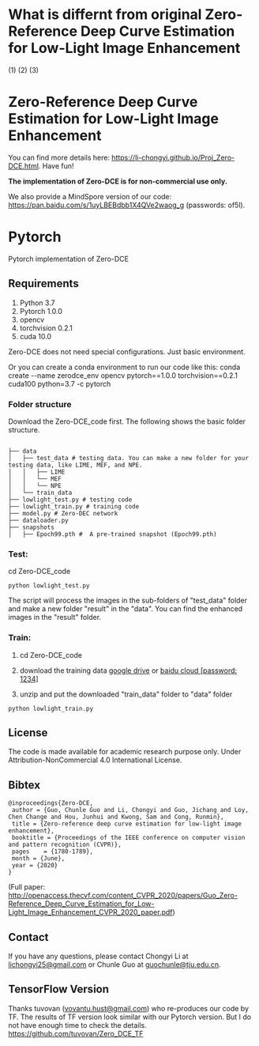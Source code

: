 # What is differnt from original Zero-Reference Deep Curve Estimation for Low-Light Image Enhancement
(1) 
(2)
(3)


# Zero-Reference Deep Curve Estimation for Low-Light Image Enhancement

You can find more details here: https://li-chongyi.github.io/Proj_Zero-DCE.html. Have fun!

**The implementation of Zero-DCE is for non-commercial use only.**

We also provide a MindSpore version of our code: https://pan.baidu.com/s/1uyLBEBdbb1X4QVe2waog_g (passwords: of5l).

# Pytorch 
Pytorch implementation of Zero-DCE

## Requirements
1. Python 3.7 
2. Pytorch 1.0.0
3. opencv
4. torchvision 0.2.1
5. cuda 10.0

Zero-DCE does not need special configurations. Just basic environment. 

Or you can create a conda environment to run our code like this:
conda create --name zerodce_env opencv pytorch==1.0.0 torchvision==0.2.1 cuda100 python=3.7 -c pytorch

### Folder structure
Download the Zero-DCE_code first.
The following shows the basic folder structure.
```

├── data
│   ├── test_data # testing data. You can make a new folder for your testing data, like LIME, MEF, and NPE.
│   │   ├── LIME 
│   │   └── MEF
│   │   └── NPE
│   └── train_data 
├── lowlight_test.py # testing code
├── lowlight_train.py # training code
├── model.py # Zero-DEC network
├── dataloader.py
├── snapshots
│   ├── Epoch99.pth #  A pre-trained snapshot (Epoch99.pth)
```
### Test: 

cd Zero-DCE_code
```
python lowlight_test.py 
```
The script will process the images in the sub-folders of "test_data" folder and make a new folder "result" in the "data". You can find the enhanced images in the "result" folder.

### Train: 
1) cd Zero-DCE_code

2) download the training data <a href="https://drive.google.com/file/d/1GAB3uGsmAyLgtDBDONbil08vVu5wJcG3/view?usp=sharing">google drive</a> or <a href="https://pan.baidu.com/s/11-u_FZkJ8OgbqcG6763XyA">baidu cloud [password: 1234]</a>

3) unzip and put the  downloaded "train_data" folder to "data" folder
```
python lowlight_train.py 
```
##  License
The code is made available for academic research purpose only. Under Attribution-NonCommercial 4.0 International License.


## Bibtex

```
@inproceedings{Zero-DCE,
 author = {Guo, Chunle Guo and Li, Chongyi and Guo, Jichang and Loy, Chen Change and Hou, Junhui and Kwong, Sam and Cong, Runmin},
 title = {Zero-reference deep curve estimation for low-light image enhancement},
 booktitle = {Proceedings of the IEEE conference on computer vision and pattern recognition (CVPR)},
 pages    = {1780-1789},
 month = {June},
 year = {2020}
}
```

(Full paper: http://openaccess.thecvf.com/content_CVPR_2020/papers/Guo_Zero-Reference_Deep_Curve_Estimation_for_Low-Light_Image_Enhancement_CVPR_2020_paper.pdf)

## Contact
If you have any questions, please contact Chongyi Li at lichongyi25@gmail.com or Chunle Guo at guochunle@tju.edu.cn.

## TensorFlow Version 
Thanks tuvovan (vovantu.hust@gmail.com) who re-produces our code by TF. The results of TF version look similar with our Pytorch version. But I do not have enough time to check the details.
https://github.com/tuvovan/Zero_DCE_TF
